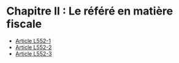 # Chapitre II : Le référé en matière fiscale

- [Article L552-1](article-l552-1.md)
- [Article L552-2](article-l552-2.md)
- [Article L552-3](article-l552-3.md)
